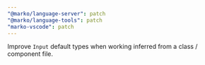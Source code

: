 ```yaml
---
"@marko/language-server": patch
"@marko/language-tools": patch
"marko-vscode": patch
---
```


Improve `Input` default types when working inferred from a class / component file.
